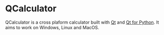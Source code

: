# QCalculator

QCalculator is a cross plaform calculator built with [Qt](https://www.qt.io/) and [Qt for Python](https://doc.qt.io/qtforpython/index.html). It aims to work on Windows, Linux and MacOS.

